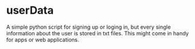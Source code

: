 # userData
A simple python script for signing up or loging in, but every single information about the user is stored in txt files. This might come in handy for apps or web applications.
